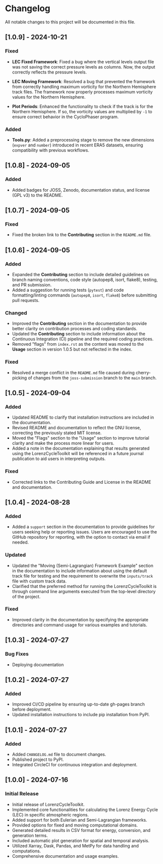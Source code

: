 # Changelog

All notable changes to this project will be documented in this file.

## [1.0.9] - 2024-10-21

### Fixed

- **LEC Fixed Framework**: Fixed a bug where the vertical levels output file was not saving the correct pressure levels as columns. Now, the output correctly reflects the pressure levels.
  
- **LEC Moving Framework**: Resolved a bug that prevented the framework from correctly handling maximum vorticity for the Northern Hemisphere track files. The framework now properly processes maximum vorticity values for the Northern Hemisphere.

- **Plot Periods**: Enhanced the functionality to check if the track is for the Northern Hemisphere. If so, the vorticity values are multiplied by `-1` to ensure correct behavior in the CycloPhaser program.

### Added

- **Tools.py**: Added a preprocessing stage to remove the new dimensions (`expver` and `number`) introduced in recent ERA5 datasets, ensuring compatibility with previous workflows.

## [1.0.8] - 2024-09-05

### Added
- Added badges for JOSS, Zenodo, documentation status, and license (GPL v3) to the README.

## [1.0.7] - 2024-09-05

### Fixed
- Fixed the broken link to the **Contributing** section in the `README.md` file.

## [1.0.6] - 2024-09-05

### Added
- Expanded the **Contributing** section to include detailed guidelines on branch naming conventions, code style (autopep8, isort, flake8), testing, and PR submission.
- Added a suggestion for running tests (`pytest`) and code formatting/linting commands (`autopep8`, `isort`, `flake8`) before submitting pull requests.

### Changed
- Improved the **Contributing** section in the documentation to provide better clarity on contribution processes and coding standards.
- Updated the **Contributing** section to include information about the Continuous Integration (CI) pipeline and the required coding practices.
- Removed "flags" from `index.rst` as the content was moved to the **Usage** section in version 1.0.5 but not reflected in the index.

### Fixed
- Resolved a merge conflict in the `README.md` file caused during cherry-picking of changes from the `joss-submission` branch to the `main` branch.


## [1.0.5] - 2024-09-04

### Added
- Updated README to clarify that installation instructions are included in the documentation.
- Revised README and documentation to reflect the GNU license, correcting the previously stated MIT license.
- Moved the "Flags" section to the "Usage" section to improve tutorial clarity and make the process more linear for users.
- Added a note in the documentation explaining that results generated using the LorenzCycleToolkit will be referenced in a future journal publication to aid users in interpreting outputs.

### Fixed
- Corrected links to the Contributing Guide and License in the README and documentation.

## [1.0.4] - 2024-08-28

### Added
- Added a `support` section in the documentation to provide guidelines for users seeking help or reporting issues. Users are encouraged to use the GitHub repository for reporting, with the option to contact via email if needed.

### Updated
- Updated the "Moving (Semi-Lagrangian) Framework Example" section in the documentation to include information about using the default track file for testing and the requirement to overwrite the `inputs/track` file with custom track data.
- Clarified that the preferred method for running the LorenzCycleToolkit is through command line arguments executed from the top-level directory of the project.

### Fixed
- Improved clarity in the documentation by specifying the appropriate directories and command usage for various examples and tutorials.

## [1.0.3] - 2024-07-27
### Bug Fixes
- Deploying documentation

## [1.0.2] - 2024-07-27
### Added
- Improved CI/CD pipeline by ensuring up-to-date gh-pages branch before deployment.
- Updated installation instructions to include pip installation from PyPI.

## [1.0.1] - 2024-07-27
### Added
- Added `CHANGELOG.md` file to document changes.
- Published project to PyPI.
- Integrated CircleCI for continuous integration and deployment.

## [1.0.0] - 2024-07-16
### Initial Release
- Initial release of LorenzCycleToolkit.
- Implemented core functionalities for calculating the Lorenz Energy Cycle (LEC) in specific atmospheric regions.
- Added support for both Eulerian and Semi-Lagrangian frameworks.
- Provided options for fixed and moving computational domains.
- Generated detailed results in CSV format for energy, conversion, and generation terms.
- Included automatic plot generation for spatial and temporal analysis.
- Utilized Xarray, Dask, Pandas, and MetPy for data handling and computations.
- Comprehensive documentation and usage examples.
